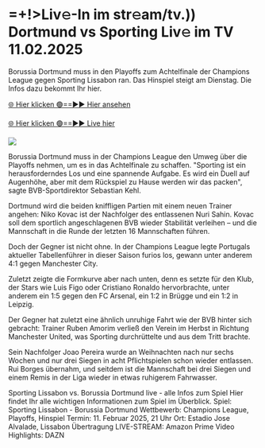 # =+!>Liv𝚎-In im str𝚎am/tv.)) Dortmund vs Sporting Liv𝚎 im TV 11.02.2025 #

Borussia Dortmund muss in den Playoffs zum Achtelfinale der Champions League gegen Sporting Lissabon ran. Das Hinspiel steigt am Dienstag. Die Infos dazu bekommt Ihr hier.

[🌐 Hier klicken 🟢==►► Hier ansehen](https://t.co/PSN2tXj38H)

[🌐 Hier klicken 🟢==►► Live hier](https://t.co/PSN2tXj38H)

<a href="https://t.co/PSN2tXj38H" rel="nofollow" data-target="animated-image.originalLink"><img src="https://camo.githubusercontent.com/1be82823e85778f8a57db5ea2a2e46822e8721e5be32dc31a466a7df3bb16d49/68747470733a2f2f636c6173736963616c7363686f6f6c6f6662616c6c65746c692e636f6d2f6e686b2f72676273727465672e676966" data-canonical-src="https://classicalschoolofballetli.com/nhk/rgbsrteg.gif" style="max-width: 100%; display: inline-block;" data-target="animated-image.originalImage"></a>

Borussia Dortmund muss in der Champions League den Umweg über die Playoffs nehmen, um es in das Achtelfinale zu schaffen. "Sporting ist ein herausforderndes Los und eine spannende Aufgabe. Es wird ein Duell auf Augenhöhe, aber mit dem Rückspiel zu Hause werden wir das packen", sagte BVB-Sportdirektor Sebastian Kehl.

Dortmund wird die beiden kniffligen Partien mit einem neuen Trainer angehen: Niko Kovac ist der Nachfolger des entlassenen Nuri Sahin. Kovac soll dem sportlich angeschlagenen BVB wieder Stabilität verleihen – und die Mannschaft in die Runde der letzten 16 Mannschaften führen.

Doch der Gegner ist nicht ohne. In der Champions League legte Portugals aktueller Tabellenführer in dieser Saison furios los, gewann unter anderem 4:1 gegen Manchester City.

Zuletzt zeigte die Formkurve aber nach unten, denn es setzte für den Klub, der Stars wie Luis Figo oder Cristiano Ronaldo hervorbrachte, unter anderem ein 1:5 gegen den FC Arsenal, ein 1:2 in Brügge und ein 1:2 in Leipzig.

Der Gegner hat zuletzt eine ähnlich unruhige Fahrt wie der BVB hinter sich gebracht: Trainer Ruben Amorim verließ den Verein im Herbst in Richtung Manchester United, was Sporting durchrüttelte und aus dem Tritt brachte.

Sein Nachfolger Joao Pereira wurde an Weihnachten nach nur sechs Wochen und nur drei Siegen in acht Pflichtspielen schon wieder entlassen. Rui Borges übernahm, und seitdem ist die Mannschaft bei drei Siegen und einem Remis in der Liga wieder in etwas ruhigerem Fahrwasser.

Sporting Lissabon vs. Borussia Dortmund live - alle Infos zum Spiel
Hier findet Ihr alle wichtigen Informationen zum Spiel im Überblick.
Spiel: Sporting Lissabon - Borussia Dortmund
Wettbewerb: Champions League, Playoffs, Hinspiel
Termin: 11. Februar 2025, 21 Uhr
Ort: Estadio Jose Alvalade, Lissabon
Übertragung LIVE-STREAM: Amazon Prime Video
Highlights: DAZN
